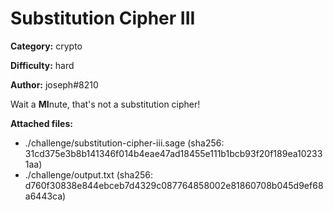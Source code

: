 # Substitution Cipher III

**Category:** crypto

**Difficulty:** hard

**Author:** joseph#8210

Wait a **MI**nute, that's not a substitution cipher!

**Attached files:**
- ./challenge/substitution-cipher-iii.sage (sha256: 31cd375e3b8b141346f014b4eae47ad18455e111b1bcb93f20f189ea102331aa)
- ./challenge/output.txt (sha256: d760f30838e844ebceb7d4329c087764858002e81860708b045d9ef68a6443ca)
